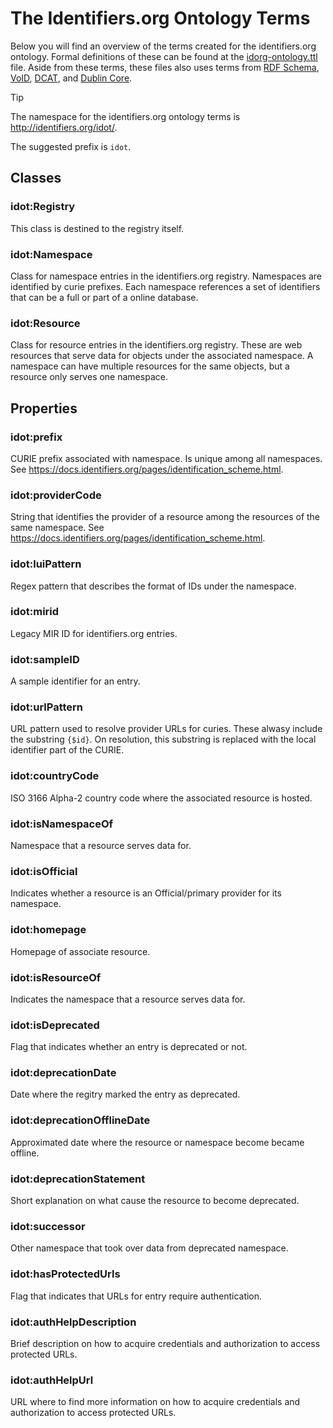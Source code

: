 # The Identifiers.org Ontology Terms

Below you will find an overview of the terms created for the identifiers.org ontology. Formal definitions of these can be found at the [idorg-ontology.ttl](./idorg-ontology.ttl) file.
Aside from these terms, these files also uses terms from 
[RDF Schema](https://www.w3.org/TR/rdf-schema/), 
[VoID](https://www.w3.org/TR/void/), 
[DCAT](https://www.w3.org/TR/vocab-dcat-3/), and 
[Dublin Core](https://www.dublincore.org/specifications/dublin-core/dcmi-terms/).


> [!TIP]
> The namespace for the identifiers.org ontology terms is <http://identifiers.org/idot/>.
>
> The suggested prefix is `idot`.



## Classes

### idot:Registry
This class is destined to the registry itself.

### idot:Namespace
Class for namespace entries in the identifiers.org registry. Namespaces are identified by curie prefixes.
Each namespace references a set of identifiers that can be a full or part of a online database.

### idot:Resource
Class for resource entries in the identifiers.org registry.
These are web resources that serve data for objects under the associated namespace.
A namespace can have multiple resources for the same objects, but a resource only serves one namespace.


## Properties

### idot:prefix
CURIE prefix associated with namespace. Is unique among all namespaces.
See <https://docs.identifiers.org/pages/identification_scheme.html>.

### idot:providerCode
String that identifies the provider of a resource among the resources of the same namespace.
See <https://docs.identifiers.org/pages/identification_scheme.html>.

### idot:luiPattern
Regex pattern that describes the format of IDs under the namespace.

### idot:mirid
Legacy MIR ID for identifiers.org entries.

### idot:sampleID
A sample identifier for an entry.

### idot:urlPattern
URL pattern used to resolve provider URLs for curies. 
These alwasy include the substring `{$id}`.
On resolution, this substring is replaced with the local identifier part of the CURIE.

### idot:countryCode
ISO 3166 Alpha-2 country code where the associated resource is hosted.

### idot:isNamespaceOf
Namespace that a resource serves data for.

### idot:isOfficial
Indicates whether a resource is an Official/primary provider for its namespace.

### idot:homepage
Homepage of associate resource.

### idot:isResourceOf
Indicates the namespace that a resource serves data for.

### idot:isDeprecated
Flag that indicates whether an entry is deprecated or not.

### idot:deprecationDate
Date where the regitry marked the entry as deprecated.

### idot:deprecationOfflineDate
Approximated date where the resource or namespace become became offline.

### idot:deprecationStatement
Short explanation on what cause the resource to become deprecated.

### idot:successor
Other namespace that took over data from deprecated namespace.

### idot:hasProtectedUrls
Flag that indicates that URLs for entry require authentication.

### idot:authHelpDescription
Brief description on how to acquire credentials and authorization to access protected URLs.

### idot:authHelpUrl
URL where to find more information on how to acquire credentials and authorization to access protected URLs.